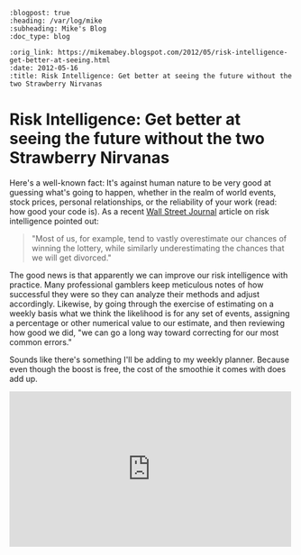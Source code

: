 ```{eval-rst}
:blogpost: true
:heading: /var/log/mike
:subheading: Mike's Blog
:doc_type: blog

:orig_link: https://mikemabey.blogspot.com/2012/05/risk-intelligence-get-better-at-seeing.html
:date: 2012-05-16
:title: Risk Intelligence: Get better at seeing the future without the two Strawberry Nirvanas
```
# Risk Intelligence: Get better at seeing the future without the two Strawberry Nirvanas

Here's a well-known fact: It's against human nature to be very good at guessing what's going to happen, whether in the
realm of world events, stock prices, personal relationships, or the reliability of your work (read: how good your code
is). As a recent [Wall Street Journal](http://online.wsj.com/article/SB10001424052702304451104577392270431239772.html)
article on risk intelligence pointed out:

> "Most of us, for example, tend to vastly overestimate our chances of winning the lottery, while similarly
  underestimating the chances that we will get divorced."

The good news is that apparently we can improve our risk intelligence with practice. Many professional gamblers keep
meticulous notes of how successful they were so they can analyze their methods and adjust accordingly. Likewise, by
going through the exercise of estimating on a weekly basis what we think the likelihood is for any set of events,
assigning a percentage or other numerical value to our estimate, and then reviewing how good we did, "we can go a long
way toward correcting for our most common errors."

Sounds like there's something I'll be adding to my weekly planner. Because even though the boost is free, the cost of
the smoothie it comes with does add up.

<iframe allowfullscreen="" frameborder="0" height="276" mozallowfullscreen="" src="http://player.vimeo.com/video/27820595" webkitallowfullscreen="" width="500"></iframe>
